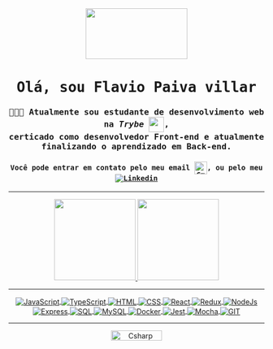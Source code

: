 <div align="center">
  

<kbd>
  <kbd>
  <img src="https://media.giphy.com/media/xT9IgG50Fb7Mi0prBC/giphy.gif" width="200" height="100"</img>
</kbd>  

<h1>Olá, sou Flavio Paiva villar</h1>

<h3> 🧑🏻‍💻 Atualmente sou estudante de desenvolvimento web na <em><strong>Trybe</strong></em> <img align="center" src=https://blog.betrybe.com/wp-content/uploads/2021/11/51808343.png width="30em">, <br> certicado como desenvolvedor Front-end e atualmente finalizando o aprendizado em Back-end.</h3>

<h4> Você pode entrar em contato pelo meu email <a href = "mailto:flaviopaivavillar@gmail.com"><img align="center" height="25em" alt="Gmail" src="https://seeklogo.com/images/G/gmail-logo-0B5D69FF48-seeklogo.com.png"></a>, ou pelo meu <a href="https://www.linkedin.com/in/flaviopaivavillar/" target="_blank"><img align="center" alt="Linkedin" src="https://icongr.am/devicon/linkedin-original.svg?size=30em&color=currentColor" target="_blank"></a> </h4>
  
  </kbd>  

 <hr>

<a href="https://github.com/FlavioVillar">
<img height="160em" src="https://github-readme-stats.vercel.app/api/top-langs/?username=FlavioVillar&layout=compact&langs_count=7&theme=dark"/>
<img height="160em" src="https://github-readme-stats.vercel.app/api?username=FlavioVillar&show_icons=true&theme=dark&include_all_commits=true&count_private=true"/>

 
<div style="display: inline_block" align="center"> 
  <hr>
   <img align="center" alt="JavaScript" src="https://img.shields.io/badge/-JavaScript-222222?style=plastic&logo=javascript">  
   
   <img align="center" alt="TypeScript" src="https://img.shields.io/badge/-TypeScript-222222?style=plastic&logo=typescript"> 

   <img align="center" alt="HTML"  src="https://img.shields.io/badge/-HTML5-222222?style=plastic&logo=html5">
   
   <img align="center" alt="CSS"  src="https://img.shields.io/badge/-CSS-222222?style=plastic&logo=css3&logoColor=146EB0">   
  
   <img align="center" alt="React" src="https://img.shields.io/badge/-React-222222?style=plastic&logo=React"> 
   
   <img align="center" alt="Redux" src="https://img.shields.io/badge/-Redux-222222?style=plastic&logo=Redux&logoColor=7248B6"> 
 
   <img align="center" alt="NodeJs" src="https://img.shields.io/badge/-Node.js-222222?style=plastic&logo=node.js&logoColor=339933"> 
  
   <img align="center" alt="Express" src="https://img.shields.io/badge/-Express-222222?style=plastic&logo=Express"> 
   
   <img align="center" alt="SQL" src="https://img.shields.io/badge/-SQL-222222?style=plastic&logo=postgresql"> 
   
   <img align="center" alt="MySQL" src="https://img.shields.io/badge/-MySQL-222222?style=plastic&logo=MySQL">    
   
   <img align="center" alt="Docker" src="https://img.shields.io/badge/-Docker-222222?style=plastic&logo=Docker"> 

   <img align="center" alt="Jest" src="https://img.shields.io/badge/-Jest-222222?style=plastic&logo=Jest&logoColor=944058">    
   
   <img align="center" alt="Mocha" src="https://img.shields.io/badge/-Mocha-222222?style=plastic&logo=Mocha"> 
   
   <img align="center" alt="GIT" src="https://img.shields.io/badge/-Git-222222?style=plastic&logo=git&logoColor=F05032">   
   
   
  <hr>
</div>  

 <img align="center" alt="Csharp" height="20" width="100" src="https://komarev.com/ghpvc/?username=FlavioVillar&color=green" alt="FlavioVillar" /> <br>
</div> 
